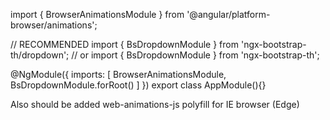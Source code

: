 import { BrowserAnimationsModule } from '@angular/platform-browser/animations';

// RECOMMENDED
import { BsDropdownModule } from 'ngx-bootstrap-th/dropdown';
// or
import { BsDropdownModule } from 'ngx-bootstrap-th';

@NgModule({
  imports: [
    BrowserAnimationsModule,
    BsDropdownModule.forRoot()
  ]
})
export class AppModule(){}

Also should be added web-animations-js polyfill for IE browser (Edge)
